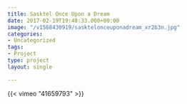 ```yaml
---
title: Sasktel Once Upon a Dream
date: 2017-02-19T19:48:33.000+00:00
image: "/v1568430919/sasktelonceuponadream_xr2b3n.jpg"
categories:
- Uncategorized
tags:
- Project
type: project
layout: single

---
```

{{< vimeo "41659793" >}}